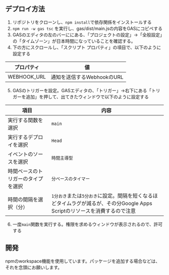 ## デプロイ方法

1. リポジトリをクローンし、`npm install`で依存関係をインストールする
2. `npm run -w gas tsc` を実行し、gas/dist/main.jsの内容をGASにコピペする
3. GASのエディタの左のバーににある、「プロジェクトの設定」→「全般設定」の「タイムゾーン」が日本時間になっていることを確認する。
4. 下の方にスクロールし、「スクリプト プロパティ」の項目で、以下のように設定する

| プロパティ  |             値             |
|-------------|----------------------------|
| WEBHOOK_URL | 通知を送信するWebhookのURL |


5. GASのトリガーを設定。GASエディタの、「トリガー」→右下にある「トリガーを追加」を押して、出てきたウィンドウで以下のように設定する

|                項目                |         内容         |
|------------------------------------|----------------------|
| 実行する関数を選択                 | `main`               |
| 実行するデプロイを選択             | `Head`               |
| イベントのソースを選択             | `時間主導型`         |
| 時間ベースのトリガーのタイプを選択 | `分ベースのタイマー` |
| 時間の間隔を選択（分）             | `1分おき`または`5分おき`に設定。間隔を短くなるほどタイムラグが減るが、その分Google Apps Scriptのリソースを消費するので注意 |

6. 一度`main`関数を実行する。権限を求めるウィンドウが表示されるので、許可する


## 開発
npmのworkspace機能を使用しています。パッケージを追加する場合などは、それを念頭にお願いします。
